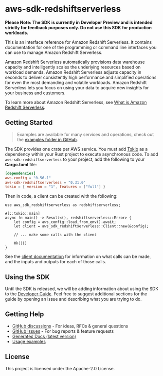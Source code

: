 # aws-sdk-redshiftserverless

**Please Note: The SDK is currently in Developer Preview and is intended strictly for
feedback purposes only. Do not use this SDK for production workloads.**

This is an interface reference for Amazon Redshift Serverless. It contains documentation for one of the programming or command line interfaces you can use to manage Amazon Redshift Serverless.

Amazon Redshift Serverless automatically provisions data warehouse capacity and intelligently scales the underlying resources based on workload demands. Amazon Redshift Serverless adjusts capacity in seconds to deliver consistently high performance and simplified operations for even the most demanding and volatile workloads. Amazon Redshift Serverless lets you focus on using your data to acquire new insights for your business and customers.

To learn more about Amazon Redshift Serverless, see [What is Amazon Redshift Serverless](https://docs.aws.amazon.com/redshift/latest/mgmt/serverless-whatis.html).

## Getting Started

> Examples are available for many services and operations, check out the
> [examples folder in GitHub](https://github.com/awslabs/aws-sdk-rust/tree/main/examples).

The SDK provides one crate per AWS service. You must add [Tokio](https://crates.io/crates/tokio)
as a dependency within your Rust project to execute asynchronous code. To add `aws-sdk-redshiftserverless` to
your project, add the following to your **Cargo.toml** file:

```toml
[dependencies]
aws-config = "0.56.1"
aws-sdk-redshiftserverless = "0.31.0"
tokio = { version = "1", features = ["full"] }
```

Then in code, a client can be created with the following:

```rust,no_run
use aws_sdk_redshiftserverless as redshiftserverless;

#[::tokio::main]
async fn main() -> Result<(), redshiftserverless::Error> {
    let config = aws_config::load_from_env().await;
    let client = aws_sdk_redshiftserverless::Client::new(&config);

    // ... make some calls with the client

    Ok(())
}
```

See the [client documentation](https://docs.rs/aws-sdk-redshiftserverless/latest/aws_sdk_redshiftserverless/client/struct.Client.html)
for information on what calls can be made, and the inputs and outputs for each of those calls.

## Using the SDK

Until the SDK is released, we will be adding information about using the SDK to the
[Developer Guide](https://docs.aws.amazon.com/sdk-for-rust/latest/dg/welcome.html). Feel free to suggest
additional sections for the guide by opening an issue and describing what you are trying to do.

## Getting Help

* [GitHub discussions](https://github.com/awslabs/aws-sdk-rust/discussions) - For ideas, RFCs & general questions
* [GitHub issues](https://github.com/awslabs/aws-sdk-rust/issues/new/choose) - For bug reports & feature requests
* [Generated Docs (latest version)](https://awslabs.github.io/aws-sdk-rust/)
* [Usage examples](https://github.com/awslabs/aws-sdk-rust/tree/main/examples)

## License

This project is licensed under the Apache-2.0 License.

